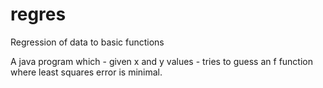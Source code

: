 # regres
Regression of data to basic functions

A java program which - given x and y values - tries to guess an f function where least squares error is minimal.


